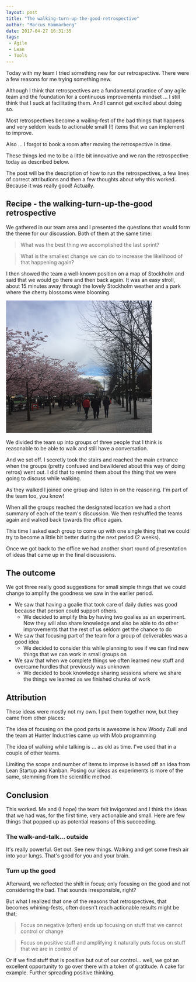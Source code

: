 ```yaml
---
layout: post
title: "The walking-turn-up-the-good-retrospective"
author: "Marcus Hammarberg"
date: 2017-04-27 16:31:35
tags:
 - Agile
 - Lean
 - Tools
---
```


Today with my team I tried something new for our retrospective. There were a few reasons for me trying something new. 

Although I think that retrospectives are a fundamental practice of any agile team and the foundation for a continuous improvements mindset … I still think that I suck at facilitating them. And I cannot get excited about doing so. 

Most retrospectives become a wailing-fest of the bad things that happens and very seldom leads to actionable small (!) items that we can implement to improve.

Also … I forgot to book a room after moving the retrospective in time. 

These things led me to be a little bit innovative and we ran the retrospective today as described below. 

The post will be the description of how to run the retrospectives, a few lines of correct attributions and then a few thoughts about why this worked. Because it was really good! Actually.  

<a name='more'></a>

## Recipe - the walking-turn-up-the-good retrospective

We gathered in our team area and I presented the questions that would form the theme for our discussion. Both of them at the same time: 

> What was the best thing we accomplished the last sprint? 

> What is the smallest change we can do to increase the likelihood of that happening again? 

I then showed the team a well-known position on a map of Stockholm and said that we would go there and then back again. It was an easy stroll, about 15 minutes away through the lovely Stockholm weather and a park where the cherry blossoms were blooming. 

![A reflective stroll through a beautiful spring Stockholm](/img/strollThroughStockholm.png)

We divided the team up into groups of three people that I think is reasonable to be able to walk and still have a conversation. 

And we set off. I secretly took the stairs and reached the main entrance when the groups (pretty confused and bewildered about this way of doing retros) went out. I did that to remind them about the thing that we were going to discuss while walking. 

As they walked I joined one group and listen in on the reasoning. I'm part of the team too, you know! 

When all the groups reached the designated location we had a short summary of each of the team's discussion. We then reshuffled the teams again and walked back towards the office again. 

This time I asked each group to come up with one single thing that we could try to become a little bit better during the next period (2 weeks). 

Once we got back to the office we had another short round of presentation of ideas that came up in the final discussions. 

## The outcome

We got three really good suggestions for small simple things that we could change to amplify the goodness we saw in the earlier period. 

- We saw that having a goalie that took care of daily duties was good because that person could support others.
  - We decided to amplify this by having two goalies as an experiment. Now they will also share knowledge and also be able to do other improvements that the rest of us seldom get the chance to do
- We saw that focusing part of the team for a group of deliverables was a good idea
  - We decided to consider this while planning to see if we can find new things that we can work in small groups on
- We saw that when we complete things we often learned new stuff and overcame hurdles that previously was unknown
  - We decided to book knowledge sharing sessions where we share the things we learned as we finished chunks of work

## Attribution

These ideas were mostly not my own. I put them together now, but they came from other places:

The idea of focusing on the good parts is awesome is how Woody Zuill and the team at Hunter Industries came up with Mob programming

The idea of walking while talking is … as old as time. I've used that in a couple of other teams. 

Limiting the scope and number of items to improve is based off an idea from Lean Startup and Kanban. Posing our ideas as experiments is more of the same, stemming from the scientific method.

## Conclusion

This worked. Me and (I hope) the team felt invigorated and I think the ideas that we had was, for the first time, very actionable and small. Here are few things that popped up as potential reasons of this succeeding.

### The walk-and-talk… outside

It's really powerful. Get out. See new things. Walking and get some fresh air into your lungs. That's good for you and your brain. 

### Turn up the good

Afterward, we reflected the shift in focus; only focusing on the good and not considering the bad. That sounds irresponsible, right? 

But what I realized that one of the reasons that retrospectives, that becomes whining-fests, often doesn't reach actionable results might be that; 

> Focus on negative (often) ends up focusing on stuff that we cannot control or change

> Focus on positive stuff and amplifying it naturally puts focus on stuff that we are in control of

Or if we find stuff that is positive but out of our control… well, we got an excellent opportunity to go over there with a token of gratitude. A cake for example. Further spreading positive thinking. 